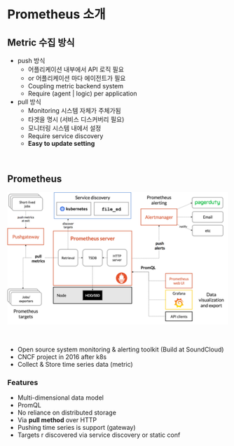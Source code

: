 # Prometheus 소개

## Metric 수집 방식
- push 방식
  - 어플리케이션 내부에서 API 로직 필요
  - or 어플리케이션 마다 에이전트가 필요
  - Coupling metric backend system
  - Require (agent | logic) per application
- pull 방식
  - Monitoring 시스템 자체가 주체가됨
  - 타겟을 명시 (서비스 디스커버리 필요)
  - 모니터링 시스템 내에서 설정
  - Require service discovery
  - **Easy to update setting**


<br>

## Prometheus

![Prometheus_architecure](Image_source/architecture.png)

<br>

- Open source system monitoring & alerting toolkit (Build at SoundCloud)
- CNCF project in 2016 after k8s
- Collect & Store time series data (metric)

### Features

- Multi-dimensional data model
- PromQL
- No reliance on distributed storage
- Via **pull method** over HTTP
- Pushing time series is support (gateway)
- Targets r discovered via service discovery or static conf

<br>